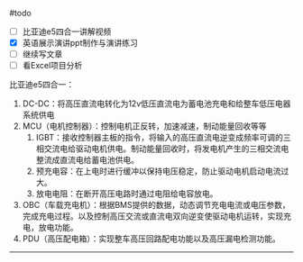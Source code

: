 #todo 
- [ ] 比亚迪e5四合一讲解视频
- [x] 英语展示演讲ppt制作与演讲练习
- [ ] 继续写文章
- [ ] 看Excel项目分析

比亚迪e5四合一：

1. DC-DC：将高压直流电转化为12v低压直流电为蓄电池充电和给整车低压电器系统供电
2. MCU（电机控制器）：控制电机正反转，加速减速，制动能量回收等等
	1. IGBT：接收控制器主板的指令，将输入的高压直流电逆变成频率可调的三相交流电给驱动电机供电。制动能量回收时，将发电机产生的三相交流电整流成直流电给蓄电池供电。
	2. 预充电容：在上电时进行缓冲以保持电压稳定，防止驱动电机启动电流过大。
	3. 放电电阻：在断开高压电路时通过电阻给电容放电。
3. OBC（车载充电机）：根据BMS提供的数据，动态调节充电电流或电压参数，完成充电过程。以及控制高压交流或直流电双向逆变使驱动电机运转，实现充电，放电功能。
4.  PDU（高压配电箱）：实现整车高压回路配电功能以及高压漏电检测功能。

--- 

